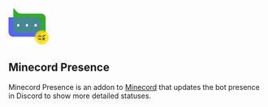 <img alt="Minecord Presence Icon" src="src/main/resources/assets/minecord-presence/icon.svg" height="72">

## Minecord Presence

Minecord Presence is an addon to [Minecord](../README.md) that updates the bot
presence in Discord to show more detailed statuses.
